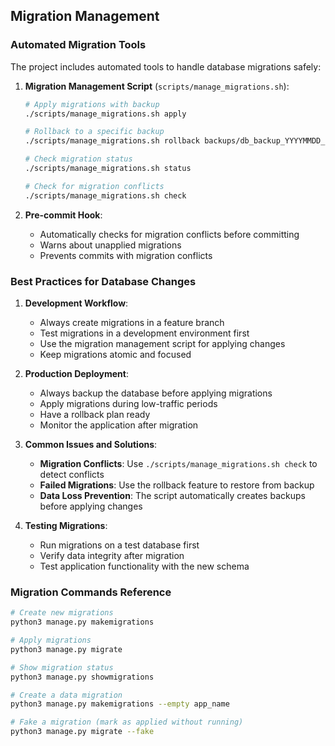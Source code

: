 ## Migration Management

### Automated Migration Tools

The project includes automated tools to handle database migrations safely:

1. **Migration Management Script** (`scripts/manage_migrations.sh`):
   ```bash
   # Apply migrations with backup
   ./scripts/manage_migrations.sh apply
   
   # Rollback to a specific backup
   ./scripts/manage_migrations.sh rollback backups/db_backup_YYYYMMDD_HHMMSS.sql
   
   # Check migration status
   ./scripts/manage_migrations.sh status
   
   # Check for migration conflicts
   ./scripts/manage_migrations.sh check
   ```

2. **Pre-commit Hook**:
   - Automatically checks for migration conflicts before committing
   - Warns about unapplied migrations
   - Prevents commits with migration conflicts

### Best Practices for Database Changes

1. **Development Workflow**:
   - Always create migrations in a feature branch
   - Test migrations in a development environment first
   - Use the migration management script for applying changes
   - Keep migrations atomic and focused

2. **Production Deployment**:
   - Always backup the database before applying migrations
   - Apply migrations during low-traffic periods
   - Have a rollback plan ready
   - Monitor the application after migration

3. **Common Issues and Solutions**:
   - **Migration Conflicts**: Use `./scripts/manage_migrations.sh check` to detect conflicts
   - **Failed Migrations**: Use the rollback feature to restore from backup
   - **Data Loss Prevention**: The script automatically creates backups before applying changes

4. **Testing Migrations**:
   - Run migrations on a test database first
   - Verify data integrity after migration
   - Test application functionality with the new schema

### Migration Commands Reference

```bash
# Create new migrations
python3 manage.py makemigrations

# Apply migrations
python3 manage.py migrate

# Show migration status
python3 manage.py showmigrations

# Create a data migration
python3 manage.py makemigrations --empty app_name

# Fake a migration (mark as applied without running)
python3 manage.py migrate --fake
``` 
